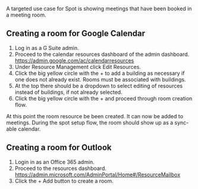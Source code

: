 A targeted use case for Spot is showing meetings that have been booked in a meeting room.

## Creating a room for Google Calendar

1. Log in as a G Suite admin.
1. Proceed to the calendar resources dashboard of the admin dashboard. https://admin.google.com/ac/calendarresources
1. Under Resource Management click Edit Resources.
1. Click the big yellow circle with the + to add a building as necessary if one does not already exist. Rooms must be associated with buildings.
1. At the top there should be a dropdown to select editing of resources instead of buildings, if not already selected.
1. Click the big yellow circle with the + and proceed through room creation flow.

At this point the room resource be been created. It can now be added to meetings. During the spot setup flow, the room should show up as a sync-able calendar.

## Creating a room for Outlook

1. Login in as an Office 365 admin.
1. Proceed to the resources dashboard. https://admin.microsoft.com/AdminPortal/Home#/ResourceMailbox
1. Click the + Add button to create a room.
